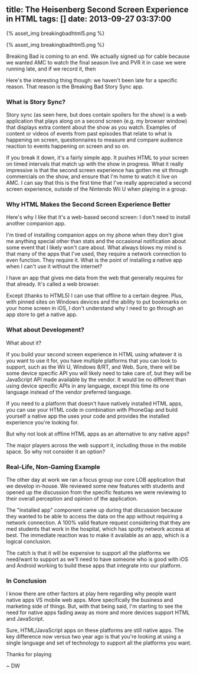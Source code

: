title: The Heisenberg Second Screen Experience in HTML
tags: []
date: 2013-09-27 03:37:00
---
{% asset_img breakingbadhtml5.png %}
<!-- more -->

{% asset_img breakingbadhtml5.png %}

Breaking Bad is coming to an end. We actually signed up for cable because we wanted AMC to watch the final season live and PVR it in case we were running late, and if we record it, then 

Here's the interesting thing though: we haven't been late for a specific reason. That reason is the Breaking Bad Story Sync app. 

### What is Story Sync?

Story sync (as seen here, but does contain spoilers for the show) is a web application that plays along on a second screen (e.g. my browser window) that displays extra content about the show as you watch. Examples of content or videos of events from past episodes that relate to what is happening on screen, questionnaires to measure and compare audience reaction to events happening on screen and so on. 

If you break it down, it's a fairly simple app. It pushes HTML to your screen on timed intervals that match up with the show in progress. What it really impressive is that the second screen experience has gotten me sit through commercials on the show, and ensure that I'm home to watch it live on AMC. I can say that this is the first time that I've really appreciated a second screen experience, outside of the Nintendo Wii U when playing in a group. 

### Why HTML Makes the Second Screen Experience Better

Here's why I like that it's a web-based second screen: I don't need to install another companion app. 

I'm tired of installing companion apps on my phone when they don't give me anything special other than stats and the occasional notification about some event that I likely won't care about. What always blows my mind is that many of the apps that I've used, they require a network connection to even function. They require it. What is the point of installing a native app when I can't use it without the internet? 

I have an app that gives me data from the web that generally requires for that already. It's called a web browser. 

Except (thanks to HTML5) I can use that offline to a certain degree. Plus, with pinned sites on Windows devices and the ability to put bookmarks on your home screen in iOS, I don't understand why I need to go through an app store to get a native app. 

### What about Development?

What about it? 

If you build your second screen experience in HTML using whatever it is you want to use it for, you have multiple platforms that you can look to support, such as the Wii U, Windows 8/RT, and Web. Sure, there will be some device specific API you will likely need to take care of, but they will be JavaScript API made available by the vendor. It would be no different than using device specific APIs in any language, except this time its one language instead of the vendor preferred language. 

If you need to a platform that doesn't have natively installed HTML apps, you can use your HTML code in combination with PhoneGap and build yourself a native app the uses your code and provides the installed experience you're looking for. 

But why not look at offline HTML apps as an alternative to any native apps? 

The major players across the web support it, including those in the mobile space. So why not consider it an option? 

### Real-Life, Non-Gaming Example

The other day at work we ran a focus group our core LOB application that we develop in-house. We reviewed some new features with students and opened up the discussion from the specific features we were reviewing to their overall perception and opinion of the application. 

The "installed app" component came up during that discussion because they wanted to be able to access the data on the app without requiring a network connection. A 100% valid feature request considering that they are med students that work in the hospital, which has spotty network access at best. The immediate reaction was to make it available as an app, which is a logical conclusion. 

The catch is that it will be expensive to support all the platforms we need/want to support as we'll need to have someone who is good with iOS and Android working to build these apps that integrate into our platform. 

### In Conclusion

I know there are other factors at play here regarding why people want native apps VS mobile web apps. More specifically the business and marketing side of things. But, with that being said, I'm starting to see the need for native apps fading away as more and more devices support HTML and JavaScript. 

Sure, HTML/JavaScript apps on these platforms are still native apps. The key difference now versus two year ago is that you're looking at using a single language and set of technology to support all the platforms you want. 

Thanks for playing 

~ DW 